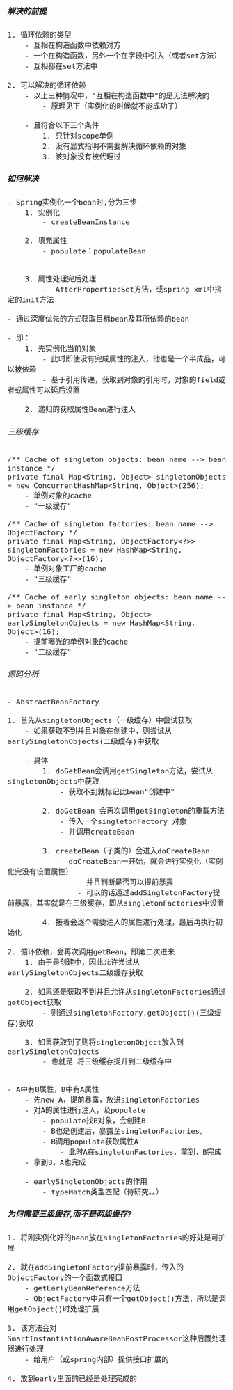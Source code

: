 <font size=4 >

##### 解决的前提
    1. 循环依赖的类型
        - 互相在构造函数中依赖对方
        - 一个在构造函数，另外一个在字段中引入（或者set方法）
        - 互相都在set方法中
    
    2. 可以解决的循环依赖
        - 以上三种情况中，"互相在构造函数中"的是无法解决的
            - 原理见下（实例化的时候就不能成功了）
        
        - 且符合以下三个条件
            1. 只针对scope单例
            2. 没有显式指明不需要解决循环依赖的对象
            3. 该对象没有被代理过
        
        
##### 如何解决
    - Spring实例化一个bean时,分为三步
        1. 实例化
            - createBeanInstance
            
        2. 填充属性
            - populate：populateBean
            
                
        3. 属性处理完后处理
            -  AfterPropertiesSet方法，或spring xml中指定的init方法
    
    - 通过深度优先的方式获取目标bean及其所依赖的bean
    
    - 即：
        1. 先实例化当前对象
            - 此时即使没有完成属性的注入，他也是一个半成品，可以被依赖
            - 基于引用传递，获取到对象的引用时，对象的field或者或属性可以延后设置
            
        2. 递归的获取属性Bean进行注入

###### 三级缓存

	/** Cache of singleton objects: bean name --> bean instance */
	private final Map<String, Object> singletonObjects = new ConcurrentHashMap<String, Object>(256);
	    - 单例对象的cache
	    - "一级缓存"

	/** Cache of singleton factories: bean name --> ObjectFactory */
	private final Map<String, ObjectFactory<?>> singletonFactories = new HashMap<String, ObjectFactory<?>>(16);
	    - 单例对象工厂的cache
	    - "三级缓存"

	/** Cache of early singleton objects: bean name --> bean instance */
	private final Map<String, Object> earlySingletonObjects = new HashMap<String, Object>(16);
	    - 提前曝光的单例对象的cache
	    - "二级缓存"
	  
	    
###### 源码分析
    - AbstractBeanFactory
    
    1. 首先从singletonObjects（一级缓存）中尝试获取
        - 如果获取不到并且对象在创建中，则尝试从earlySingletonObjects(二级缓存)中获取
        
        - 具体
            1. doGetBean会调用getSingleton方法，尝试从singletonObjects中获取
                - 获取不到就标记此bean"创建中"
                
            2. doGetBean 会再次调用getSingleton的重载方法
                - 传入一个singletonFactory 对象
                - 并调用createBean
                
            3. createBean（子类的）会进入doCreateBean
                - doCreateBean一开始，就会进行实例化（实例化完没有设置属性）
                    - 并且判断是否可以提前暴露
                    - 可以的话通过addSingletonFactory提前暴露，其实就是在三级缓存，即从singletonFactories中设置
            
            4. 接着会逐个需要注入的属性进行处理，最后再执行初始化
    
    2. 循环依赖，会再次调用getBean，即第二次进来  
        1. 由于是创建中，因此允许尝试从earlySingletonObjects二级缓存获取
    
        2. 如果还是获取不到并且允许从singletonFactories通过getObject获取
            - 则通过singletonFactory.getObject()(三级缓存)获取
        
        3. 如果获取到了则将singletonObject放入到earlySingletonObjects
            - 也就是 将三级缓存提升到二级缓存中
            
    
    - A中有B属性，B中有A属性
        - 先new A，提前暴露，放进singletonFactories
        - 对A的属性进行注入，及populate
            - populate找B对象，会创建B
            - B也是创建后，暴露至singletonFactories。
            - B调用populate获取属性A
                - 此时A在singletonFactories，拿到，B完成
        - 拿到B，A也完成
        
        - earlySingletonObjects的作用
            - typeMatch类型匹配（待研究。。）
            
#####  为何需要三级缓存,而不是两级缓存?
    1. 将刚实例化好的bean放在singletonFactories的好处是可扩展
    
    2. 就在addSingletonFactory提前暴露时，传入的ObjectFactory的一个函数式接口
        - getEarlyBeanReference方法
        - ObjectFactory中只有一个getObject()方法，所以是调用getObject()时处理扩展
        
    3. 该方法会对SmartInstantiationAwareBeanPostProcessor这种后置处理器进行处理
        - 给用户（或spring内部）提供接口扩展的
        
    4. 放到early里面的已经是处理完成的
        



	   